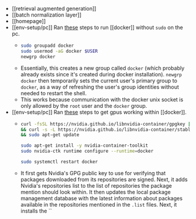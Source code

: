 - [[retrieval augmented generation]]
- [[batch normalization layer]]
- [[homepage]]
- [[env-setup/pc]] Ran [these](https://stackoverflow.com/a/48957722) steps to run [[docker]] without `sudo` on the pc.
	- ```bash
	  sudo groupadd docker
	  sudo usermod -aG docker $USER
	  newgrp docker
	  ```
	- Essentially, this creates a new group called `docker` (which probably already exists since it's created during docker installation). `newgrp docker` then temporarily sets the current user's primary group to `docker`, as a way of refreshing the user's group identities without needed to restart the shell.
	- This works because communication with the docker unix socket is only allowed by the `root` user and the `docker` group.
- [[env-setup/pc]] Ran [these](https://stackoverflow.com/a/77269071) steps to get gpus working within [[docker]].
	- ```bash
	  curl -fsSL https://nvidia.github.io/libnvidia-container/gpgkey |sudo gpg --dearmor -o /usr/share/keyrings/nvidia-container-toolkit-keyring.gpg \
	  && curl -s -L https://nvidia.github.io/libnvidia-container/stable/deb/nvidia-container-toolkit.list | sed 's#deb https://#deb [signed-by=/usr/share/keyrings/nvidia-container-toolkit-keyring.gpg] https://#g' | sudo tee /etc/apt/sources.list.d/nvidia-container-toolkit.list \
	  && sudo apt-get update
	  
	  sudo apt-get install -y nvidia-container-toolkit
	  sudo nvidia-ctk runtime configure --runtime=docker
	  
	  sudo systemctl restart docker
	  ```
	- It first gets Nvidia's GPG public key to use for verifying that packages downloaded from its repositories are signed. Next, it adds Nvidia's repositories list to the list of repositories the package mention should look within. It then updates the local package management database with the latest information about packages available in the repositories mentioned in the `.list` files. Next, it installs the ``